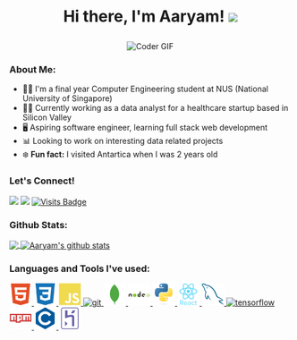 <h1><p align="center">Hi there, I'm Aaryam! <a href="https://rahulmahesh.me/"><img src="https://media.giphy.com/media/hvRJCLFzcasrR4ia7z/giphy.gif" width="35px"></h1></a></p>

<p align="center">

  <img src="https://media.giphy.com/media/HEPwfdu6T6svpPE1eN/giphy.gif" alt="Coder GIF" width="300" height="250">
  
</p>

<h3 align="left">About Me:</h3>

- 👨‍🎓 I'm a final year Computer Engineering student at NUS (National University of Singapore)
- 🧑‍💻	Currently working as a data analyst for a healthcare startup based in Silicon Valley
- 🖥️ Aspiring software engineer, learning full stack web development
- 📊 Looking to work on interesting data related projects
- ❄️ **Fun fact:** I visited Antartica when I was 2 years old


<h3 align="left">Let's Connect!</h3>

<p align = "center">

[<img src="https://img.shields.io/badge/linkedin-%230077B5.svg?&style=for-the-badge&logo=linkedin&logoColor=white" />](https://www.linkedin.com/in/aaryam-srivastava/)
[<img src ="https://img.shields.io/badge/portfolio-%23.svg?&style=for-the-badge&logo=&logoColor=white%22">](https://aaryamnus.github.io/)
[![Visits Badge](https://badges.pufler.dev/visits/aaryamNUS/aaryamNUS?style=for-the-badge)](https://github.com/aaryamNUS)

</p>

<h3 align="left">Github Stats:</h3>

<a href="https://github.com/aaryamNUS">
  <img align="center" src="https://github-readme-stats.vercel.app/api/top-langs/?username=aaryamNUS&theme=radical&layout=compact" />
  </a>

<a href="https://github.com/aaryamNUS">
 <img align="center" src="https://github-readme-stats.vercel.app/api?username=aaryamNUS&show_icons=true&theme=radical&layout=compact" alt="Aaryam's github stats"/>
</a>


<h3 align="left">Languages and Tools I've used:</h3>
<p align="center"> 
  
   <a href="https://www.w3.org/html/" target="_blank"> <img src="https://github.com/devicons/devicon/blob/master/icons/html5/html5-plain.svg" alt="html5" width="40" height="40"/> </a>   <a href="https://www.w3schools.com/css/" target="_blank"> <img src="https://github.com/devicons/devicon/blob/master/icons/css3/css3-plain.svg" alt="css3" width="40" height="40"/> </a> <a href="https://developer.mozilla.org/en-US/docs/Web/JavaScript" target="_blank"> <img src="https://github.com/devicons/devicon/blob/master/icons/javascript/javascript-plain.svg" alt="javascript" width="40" height="40"/> </a>     <a href="https://git-scm.com/" target="_blank"> <img src="https://www.vectorlogo.zone/logos/git-scm/git-scm-icon.svg" alt="git" width="40" height="40"/> </a>   <a href="https://www.mongodb.com/" target="_blank"> <img src="https://github.com/devicons/devicon/blob/master/icons/mongodb/mongodb-plain.svg" alt="mongodb" width="40" height="40"/> </a>        <a href="https://nodejs.org" target="_blank"> <img src="https://github.com/devicons/devicon/blob/master/icons/nodejs/nodejs-original-wordmark.svg" alt="nodejs" width="40" height="40"/> </a>         <a href="https://www.python.org" target="_blank"> <img src="https://github.com/devicons/devicon/blob/master/icons/python/python-original.svg" alt="python" width="40" height="40"/> </a>        <a href="https://reactjs.org/" target="_blank"> <img src="https://github.com/devicons/devicon/blob/master/icons/react/react-original-wordmark.svg" alt="react" width="40" height="40"/> </a>                     <a href="https://www.mysql.com/" target="_blank"> <img src="https://github.com/devicons/devicon/blob/master/icons/mysql/mysql-plain.svg" alt="mysql" width="40" height="40"/> </a>              <a href="https://www.tensorflow.org" target="_blank"> <img src="https://www.vectorlogo.zone/logos/tensorflow/tensorflow-icon.svg" alt="tensorflow" width="40" height="40"/> </a>  <a href="https://www.npmjs.com/" target="_blank"> <img src="https://github.com/devicons/devicon/blob/master/icons/npm/npm-original-wordmark.svg" alt="npm" width="40" height="40"/> </a>   <a href="https://www.w3schools.com/cpp/" target="_blank"> <img src="https://github.com/devicons/devicon/blob/master/icons/c/c-plain.svg" alt="c" width="40" height="40"/> </a>  <a href="https://www.heroku.com/" target="_blank"> <img src="https://github.com/devicons/devicon/blob/master/icons/heroku/heroku-original.svg" alt="heroku" width="40" height="40"/> </a>
  
  </p>
